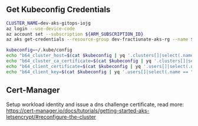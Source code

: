 ## Get Kubeconfig Credentials

```bash
CLUSTER_NAME=dev-aks-gitops-iojg
az login --use-device-code
az account set --subscription ${ARM_SUBSCRIPTION_ID}
az aks get-credentials --resource-group dev-fractiunate-aks-rg --name ${CLUSTER_NAME} --overwrite-existing --admin

kubeconfig=~/.kube/config
echo "b64_cluster_host=$(cat $kubeconfig | yq '.clusters[]|select(.name == "dev-aks-gitops-ijbv").cluster.server' | base64 -w0)" > tmp/credentials
echo "b64_cluster_ca_certificate=$(cat $kubeconfig | yq '.clusters[]|select(.name == "dev-aks-gitops-ijbv").cluster.certificate-authority-data')" >> tmp/credentials
echo "b64_client_certificate=$(cat $kubeconfig | yq '.users[]|select(.name == "clusterAdmin_dev-fractiunate-aks-rg_dev-aks-gitops-ijbv").user.client-certificate-data')" >> tmp/credentials
echo "b64_client_key=$(cat $kubeconfig | yq '.users[]|select(.name == "clusterAdmin_dev-fractiunate-aks-rg_dev-aks-gitops-ijbv").user.client-key-data')" >> tmp/credentials
```


##  Cert-Manager

Setup workload identity and issue a dns challenge certificate, read more: https://cert-manager.io/docs/tutorials/getting-started-aks-letsencrypt/#reconfigure-the-cluster